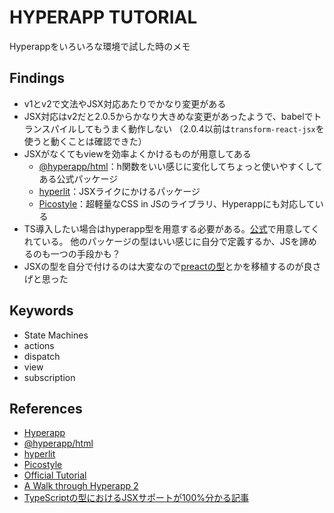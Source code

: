 # HYPERAPP TUTORIAL

Hyperappをいろいろな環境で試した時のメモ

## Findings

- v1とv2で文法やJSX対応あたりでかなり変更がある
- JSX対応はv2だと2.0.5からかなり大きめな変更があったようで、babelでトランスパイルしてもうまく動作しない
    （2.0.4以前は`transform-react-jsx`を使うと動くことは確認できた）
- JSXがなくてもviewを効率よくかけるものが用意してある
    - [@hyperapp/html](https://github.com/jorgebucaran/hyperapp/tree/main/pkg/html)：h関数をいい感じに変化してちょっと使いやすくしてある公式パッケージ
    - [hyperlit](https://github.com/zaceno/hyperlit)：JSXライクにかけるパッケージ
    - [Picostyle](https://github.com/morishitter/picostyle)：超軽量なCSS in JSのライブラリ、Hyperappにも対応している
- TS導入したい場合はhyperapp型を用意する必要がある。[公式](https://github.com/jorgebucaran/hyperapp/blob/2c5af2bee7c7c3a44c71f72dc761deb4e47b8a81/types/index.d.ts)で用意してくれている。
    他のパッケージの型はいい感じに自分で定義するか、JSを諦めるのも一つの手段かも？
- JSXの型を自分で付けるのは大変なので[preactの型](https://github.com/preactjs/preact/blob/master/src/jsx.d.ts)とかを移植するのが良さげと思った

## Keywords

- State Machines
- actions
- dispatch
- view
- subscription

## References

- [Hyperapp](https://github.com/jorgebucaran/hyperapp)
- [@hyperapp/html](https://github.com/jorgebucaran/hyperapp/tree/main/pkg/html)
- [hyperlit](https://github.com/zaceno/hyperlit)
- [Picostyle](https://github.com/morishitter/picostyle)
- [Official Tutorial](https://github.com/jorgebucaran/hyperapp/blob/main/docs/tutorial.md)
- [A Walk through Hyperapp 2](https://medium.com/hyperapp/a-walk-through-hyperapp-2-b1f642fca172)
- [TypeScriptの型におけるJSXサポートが100%分かる記事](https://qiita.com/uhyo/items/adf6cb83333a25097f25)
